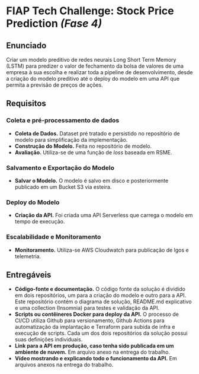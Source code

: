 # FIAP Tech Challenge: Stock Price Prediction *(Fase 4)*

## Enunciado
Criar um modelo preditivo de redes neurais Long Short Term Memory (LSTM) para predizer o valor de fechamento da bolsa 
de valores de uma empresa à sua escolha e realizar toda a pipeline de desenvolvimento, desde a criação do modelo 
preditivo até o deploy do modelo em uma API que permita a previsão de preços de ações.

## Requisitos

### Coleta e pré-processamento de dados
* **Coleta de Dados.** Dataset pré tratado e persistido no repositório de modelo para simplificação da implementação.
* **Construção do Modelo.** Feita no repositório de modelo.
* **Avaliação.** Utiliza-se de uma função de *loss* baseada em RSME.

### Salvamento e Exportação do Modelo
* **Salvar o Modelo.** O modelo é salvo em disco e posteriormente publicado em
um Bucket S3 via esteira.

### Deploy do Modelo
* **Criação da API.** Foi criada uma API Serverless que carrega o modelo em tempo de execução.

### Escalabilidade e Monitoramento
* **Monitoramento.** Utiliza-se AWS Cloudwatch para publicação de lgos e telemetria.

## Entregáveis

* **Código-fonte e documentação.** O código fonte da solução é dividido em dois repositórios, um para a criação do modelo
e outro para a API. Este repositório contém o diagrama de solução, README.md explicativo e uma collection (Insomnia)
para testes e validação da API.
* **Scripts ou contêineres Docker para deploy da API.** O processo de CI/CD utiliza Github para versionamento, Github Actions
para automatização da implantação e Terraform para subida de infra e execução de scripts. Cada um dos dois repositórios
da solução possui suas definições individuais.
* **Link para a API em produção, caso tenha sido publicada em um ambiente de nuvem.** Em arquivo anexo na entrega do trabalho.
* **Vídeo mostrando e explicando todo o funcionamento da APl.** Em arquivos anexos na entrega do trabalho.


